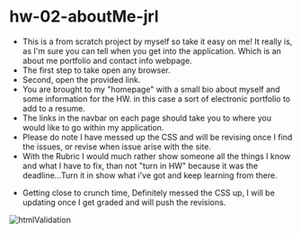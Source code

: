 # hw-02-aboutMe-jrl

- This is a from scratch project by myself so take it easy on me! It really is, as I'm sure you can tell when you get into the application. Which is an about me portfolio and contact info webpage.
- The first step to take open any browser.
- Second, open the provided link.
- You are brought to my "homepage" with a small bio about myself and some information for the HW. in this case a sort of electronic portfolio to add to a resume.
- The links in the navbar on each page should take you to where you would like to go within my application.
- Please do note I have messed up the CSS and will be revising once I find the issues, or revise when issue arise with the site.
- With the Rubric I would much rather show someone all the things I know and what I have to fix, than not "turn in HW" because it was the deadline...Turn it in show what i've got and keep learning from there.

* Getting close to crunch time, Definitely messed the CSS up, I will be updating once I get graded and will push the revisions.

![htmlValidation]("assets/validation.png")
